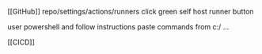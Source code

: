 [[GitHub]]
repo/settings/actions/runners
click green self host runner button

user powershell and follow instructions
paste commands from c:/ ...

[[CICD]]